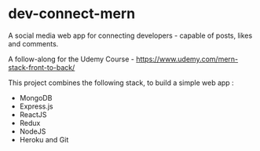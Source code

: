 # dev-connect-mern
A social media web app for connecting developers - capable of posts, likes and comments.

A follow-along for the Udemy Course - https://www.udemy.com/mern-stack-front-to-back/

This project combines the following stack, to build a simple web app :

* MongoDB
* Express.js
* ReactJS
* Redux
* NodeJS
* Heroku and Git
